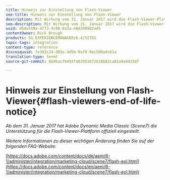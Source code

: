 ```yaml
---
title: Hinweis zur Einstellung von Flash-Viewer
seo-title: Hinweis zur Einstellung von Flash-Viewer
description: Mit Wirkung vom 31. Januar 2017 wird die Flash-Viewer-Plattform nicht mehr offiziell von Adobe Scene7 unterstützt.
seo-description: Mit Wirkung vom 31. Januar 2017 wird die Flash-Viewer-Plattform nicht mehr offiziell von Adobe Scene7 unterstützt.
uuid: db4e349a-4773-4c08-8a3a-e8d399902a45
contentOwner: Rick Brough
products: SG_EXPERIENCEMANAGER/6.4/SITES
topic-tags: integration
content-type: reference
discoiquuid: fe392c24-d01e-4d5b-9af9-9ec500adc61a
translation-type: tm+mt
source-git-commit: 8b4bacfb493fa83951672618682ca81a9a0425df

---
```



# Hinweis zur Einstellung von Flash-Viewer{#flash-viewers-end-of-life-notice}

*Ab dem 31. Januar 2017 hat Adobe Dynamic Media Classic (Scene7) die Unterstützung für die Flash-Viewer-Plattform offiziell eingestellt.*

*Weitere Informationen zu dieser wichtigen Änderung finden Sie auf der folgenden FAQ-Website:*

[https://docs.adobe.com/content/docs/de/aem/6-1/administer/integration/marketing-cloud/scene7/flash-eol.html](https://docs.adobe.com/content/docs/en/aem/6-1/administer/integration/marketing-cloud/scene7/flash-eol.html)
